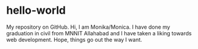 # hello-world
My repository on GitHub.
Hi,
I am Monika/Monica. I have done my graduation in civil from MNNIT Allahabad and I have taken a liking towards web development.
Hope, things go out the way I want.
